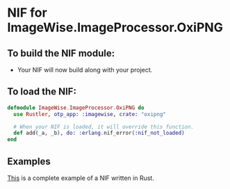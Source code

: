 # NIF for ImageWise.ImageProcessor.OxiPNG

## To build the NIF module:

- Your NIF will now build along with your project.

## To load the NIF:

```elixir
defmodule ImageWise.ImageProcessor.OxiPNG do
  use Rustler, otp_app: :imagewise, crate: "oxipng"

  # When your NIF is loaded, it will override this function.
  def add(_a, _b), do: :erlang.nif_error(:nif_not_loaded)
end
```

## Examples

[This](https://github.com/rusterlium/NifIo) is a complete example of a NIF written in Rust.
